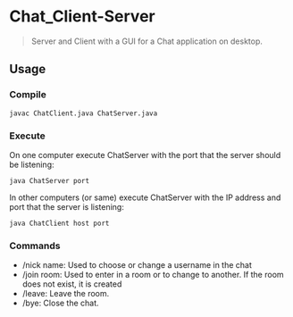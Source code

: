 # Chat_Client-Server
>Server and Client with a GUI for a Chat application on desktop.

## Usage
### Compile
```
javac ChatClient.java ChatServer.java
```
### Execute
On one computer execute ChatServer with the port that the server should be listening:
```
java ChatServer port
```

In other computers (or same) execute ChatServer with the IP address and port that the server is listening:
```
java ChatClient host port
```

### Commands
* /nick name: Used to choose or change a username in the chat
* /join room: Used to enter in a room or to change to another. If the room does not exist, it is created
* /leave: Leave the room.
* /bye: Close the chat.
